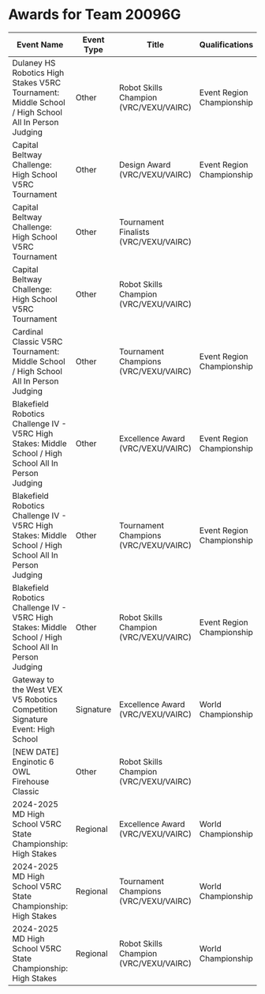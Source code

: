 # Awards for Team 20096G

| Event Name | Event Type | Title | Qualifications |
|------------|------------|-------|----------------|
| Dulaney HS Robotics High Stakes V5RC Tournament: Middle School / High School All In Person Judging | Other | Robot Skills Champion (VRC/VEXU/VAIRC) | Event Region Championship |
| Capital Beltway Challenge: High School V5RC Tournament | Other | Design Award (VRC/VEXU/VAIRC) | Event Region Championship |
| Capital Beltway Challenge: High School V5RC Tournament | Other | Tournament Finalists (VRC/VEXU/VAIRC) |  |
| Capital Beltway Challenge: High School V5RC Tournament | Other | Robot Skills Champion (VRC/VEXU/VAIRC) |  |
| Cardinal Classic V5RC Tournament: Middle School / High School All In Person Judging | Other | Tournament Champions (VRC/VEXU/VAIRC) | Event Region Championship |
| Blakefield Robotics Challenge IV - V5RC High Stakes: Middle School / High School All In Person Judging | Other | Excellence Award (VRC/VEXU/VAIRC) | Event Region Championship |
| Blakefield Robotics Challenge IV - V5RC High Stakes: Middle School / High School All In Person Judging | Other | Tournament Champions (VRC/VEXU/VAIRC) | Event Region Championship |
| Blakefield Robotics Challenge IV - V5RC High Stakes: Middle School / High School All In Person Judging | Other | Robot Skills Champion (VRC/VEXU/VAIRC) | Event Region Championship |
| Gateway to the West VEX V5 Robotics Competition Signature Event: High School | Signature | Excellence Award (VRC/VEXU/VAIRC) | World Championship |
| [NEW DATE] Enginotic 6 OWL Firehouse Classic | Other | Robot Skills Champion (VRC/VEXU/VAIRC) |  |
| 2024-2025 MD High School V5RC State Championship: High Stakes | Regional | Excellence Award (VRC/VEXU/VAIRC) | World Championship |
| 2024-2025 MD High School V5RC State Championship: High Stakes | Regional | Tournament Champions (VRC/VEXU/VAIRC) | World Championship |
| 2024-2025 MD High School V5RC State Championship: High Stakes | Regional | Robot Skills Champion (VRC/VEXU/VAIRC) | World Championship |
